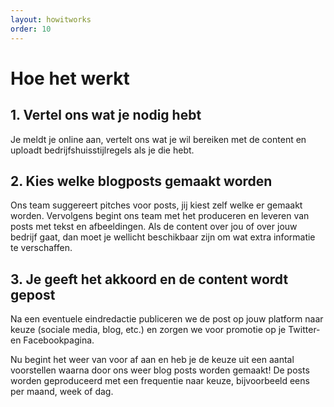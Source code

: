 ```yaml
---
layout: howitworks
order: 10
---
```


# Hoe het werkt

## 1. Vertel ons wat je nodig hebt
Je meldt je online aan, vertelt ons wat je wil bereiken met de content en uploadt bedrijfshuisstijlregels als je die hebt.

## 2. Kies welke blogposts gemaakt worden
Ons team suggereert pitches voor posts, jij kiest zelf welke er gemaakt worden. Vervolgens begint ons team met het produceren en leveren van posts met tekst en afbeeldingen. Als de content over jou of over jouw bedrijf gaat, dan moet je wellicht beschikbaar zijn om wat extra informatie te verschaffen. 

## 3. Je geeft het akkoord en de content wordt gepost
Na een eventuele eindredactie publiceren we de post op jouw platform naar keuze (sociale media, blog, etc.) en zorgen we voor promotie op je Twitter- en Facebookpagina.

Nu begint het weer van voor af aan en heb je de keuze uit een aantal voorstellen waarna door ons weer blog posts worden gemaakt! De posts worden geproduceerd met een frequentie naar keuze, bijvoorbeeld eens per maand, week of dag.
